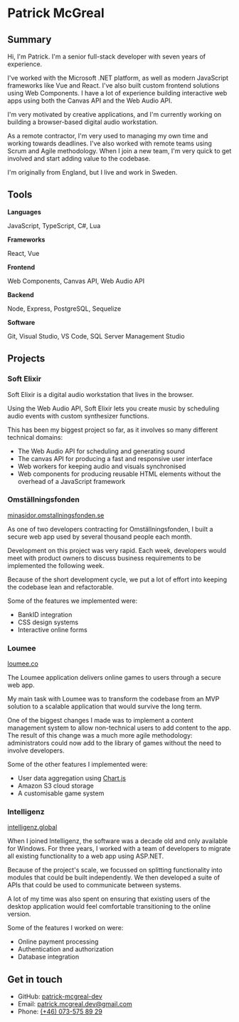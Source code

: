 # Patrick McGreal

## Summary

Hi, I'm Patrick. I'm a senior full-stack developer with seven years of experience.

I've worked with the Microsoft .NET platform, as well as modern JavaScript frameworks like Vue and React. I've also built custom frontend solutions using Web Components. I have a lot of experience building interactive web apps using both the Canvas API and the Web Audio API.

I'm very motivated by creative applications, and I'm currently working on building a browser-based digital audio workstation.

As a remote contractor, I'm very used to managing my own time and working towards deadlines. I've also worked with remote teams using Scrum and Agile methodology. When I join a new team, I'm very quick to get involved and start adding value to the codebase.

I'm originally from England, but I live and work in Sweden.

## Tools

**Languages**

JavaScript, TypeScript, C#, Lua

**Frameworks**

React, Vue

**Frontend**

Web Components, Canvas API, Web Audio API

**Backend**

Node, Express, PostgreSQL, Sequelize

**Software**

Git, Visual Studio, VS Code, SQL Server Management Studio

## Projects

### Soft Elixir

Soft Elixir is a digital audio workstation that lives in the browser.

Using the Web Audio API, Soft Elixir lets you create music by scheduling audio events with custom synthesizer functions.

This has been my biggest project so far, as it involves so many different technical domains: 

- The Web Audio API for scheduling and generating sound
- The canvas API for producing a fast and responsive user interface
- Web workers for keeping audio and visuals synchronised
- Web components for producing reusable HTML elements without the overhead of a JavaScript framework

### Omställningsfonden

[minasidor.omstallningsfonden.se](https://minasidor.omstallningsfonden.se/logga-in)

As one of two developers contracting for Omställningsfonden, I built a secure web app used by several thousand people each month.

Development on this project was very rapid. Each week, developers would meet with product owners to discuss business requirements to be implemented the following week.

Because of the short development cycle, we put a lot of effort into keeping the codebase lean and refactorable.

Some of the features we implemented were:

- BankID integration
- CSS design systems
- Interactive online forms

### Loumee

[loumee.co](https://www.loumee.co/)

The Loumee application delivers online games to users through a secure web app.

My main task with Loumee was to transform the codebase from an MVP solution to a scalable application that would survive the long term.

One of the biggest changes I made was to implement a content management system to allow non-technical users to add content to the app. The result of this change was a much more agile methodology: administrators could now add to the library of games without the need to involve developers.

Some of the other features I implemented were:

- User data aggregation using [Chart.js](https://www.chartjs.org/)
- Amazon S3 cloud storage
- A customisable game system

### Intelligenz

[intelligenz.global](https://www.intelligenz.global/)

When I joined Intelligenz, the software was a decade old and only available for Windows. For three years, I worked with a team of developers to migrate all existing functionality to a web app using ASP.NET.

Because of the project's scale, we focussed on splitting functionality into modules that could be built independently. We then developed a suite of APIs that could be used to communicate between systems.

A lot of my time was also spent on ensuring that existing users of the desktop application would feel comfortable transitioning to the online version.

Some of the features I worked on were:

- Online payment processing
- Authentication and authorization
- Database integration

## Get in touch

- GitHub: [patrick-mcgreal-dev](https://github.com/patrick-mcgreal-dev)
- Email: [patrick.mcgreal.dev@gmail.com](mailto:patrick.mcgreal.dev@gmail.com)
- Phone: [(+46) 073-575 89 29](tel:+46735758929)